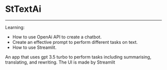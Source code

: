 # StTextAi
---
Learning:
- How to use OpenAi API to create a chatbot.
- Create an effective prompt to perform different tasks on text.
- How to use Streamlit.
  
An app that uses gpt 3.5 turbo to perform tasks including summarising, translating, and rewriting. The UI is made by Streamlit

